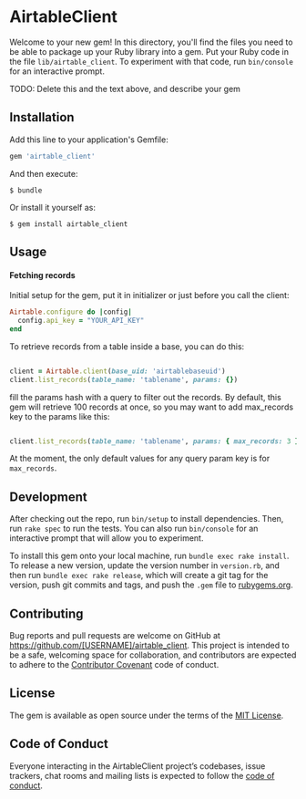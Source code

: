 # AirtableClient

Welcome to your new gem! In this directory, you'll find the files you need to be able to package up your Ruby library into a gem. Put your Ruby code in the file `lib/airtable_client`. To experiment with that code, run `bin/console` for an interactive prompt.

TODO: Delete this and the text above, and describe your gem

## Installation

Add this line to your application's Gemfile:

```ruby
gem 'airtable_client'
```

And then execute:

    $ bundle

Or install it yourself as:

    $ gem install airtable_client

## Usage

#### Fetching records

Initial setup for the gem, put it in initializer or just before you call the client:
```ruby
Airtable.configure do |config|
  config.api_key = "YOUR_API_KEY"
end

```


To retrieve records from a table inside a base, you can do this:
```ruby

client = Airtable.client(base_uid: 'airtablebaseuid')
client.list_records(table_name: 'tablename', params: {})

```
fill the params hash with a query to filter out the records. By default, this gem will retrieve 100 records at once, so you may want to add max_records key to the params like this: 

```ruby

client.list_records(table_name: 'tablename', params: { max_records: 3 })

```
At the moment, the only default values for any query param key is for ```max_records```.

## Development

After checking out the repo, run `bin/setup` to install dependencies. Then, run `rake spec` to run the tests. You can also run `bin/console` for an interactive prompt that will allow you to experiment.

To install this gem onto your local machine, run `bundle exec rake install`. To release a new version, update the version number in `version.rb`, and then run `bundle exec rake release`, which will create a git tag for the version, push git commits and tags, and push the `.gem` file to [rubygems.org](https://rubygems.org).

## Contributing

Bug reports and pull requests are welcome on GitHub at https://github.com/[USERNAME]/airtable_client. This project is intended to be a safe, welcoming space for collaboration, and contributors are expected to adhere to the [Contributor Covenant](http://contributor-covenant.org) code of conduct.

## License

The gem is available as open source under the terms of the [MIT License](https://opensource.org/licenses/MIT).

## Code of Conduct

Everyone interacting in the AirtableClient project’s codebases, issue trackers, chat rooms and mailing lists is expected to follow the [code of conduct](https://github.com/[USERNAME]/airtable_client/blob/master/CODE_OF_CONDUCT.md).
